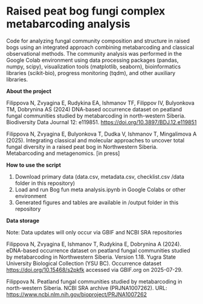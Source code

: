 # Raised peat bog fungi complex metabarcoding analysis
Code for analyzing fungal community composition and structure in raised bogs using an integrated approach combining metabarcoding and classical observational methods.
The community analysis was performed in the Google Colab environment using data processing packages (pandas, numpy, scipy), visualization tools (matplotlib, seaborn), bioinformatics libraries (scikit-bio), progress monitoring (tqdm), and other auxiliary libraries.

**About the project**

Filippova N, Zvyagina E, Rudykina EA, Ishmanov TF, Filippov IV, Bulyonkova TM, Dobrynina AS (2024) DNA-based occurrence dataset on peatland fungal communities studied by metabarcoding in north-western Siberia. Biodiversity Data Journal 12: e119851. https://doi.org/10.3897/BDJ.12.e119851

Filippova N, Zvyagina E, Bulyonkova T, Dudka V, Ishmanov T, Mingalimova A (2025). Integrating classical and molecular approaches to uncover total fungal diversity in a raised peat bog in Northwestern Siberia. Metabarcoding and metagenomics. [in press]

**How to use the script**
1) Download primary data (data.csv, metadata.csv, checklist.csv /data folder in this repository)
2) Load and run Bog fun meta analysis.ipynb in Google Colabs or other environment
3) Generated figures and tables are available in /output folder in this repository

**Data storage**

Note: Data updates will only occur via GBIF and NCBI SRA repositories

Filippova N, Zvyagina E, Ishmanov T, Rudykina E, Dobrynina A (2024). eDNA-based occurrence dataset on peatland fungal communities studied by metabarcoding in Northwestern Siberia. Version 1.18. Yugra State University Biological Collection (YSU BC). Occurrence dataset https://doi.org/10.15468/s2pkfk accessed via GBIF.org on 2025-07-29.

Filippova N. Peatland fungal communities studied by metabarcoding in north-western Siberia. NCBI SRA archive (PRJNA1007262). URL: https://www.ncbi.nlm.nih.gov/bioproject/PRJNA1007262
